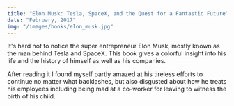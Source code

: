 ```yaml
---
title: "Elon Musk: Tesla, SpaceX, and the Quest for a Fantastic Future"
date: "February, 2017"
img: "/images/books/elon_musk.jpg"
---
```


It's hard not to notice the super entrepreneur Elon Musk, mostly known as the man behind Tesla and SpaceX. This book gives a colorful insight into his life and the history of himself as well as his companies.

After reading it I found myself partly amazed at his tireless efforts to continue no matter what backlashes, but also disgusted about how he treats his employees including being mad at a co-worker for leaving to witness the birth of his child.